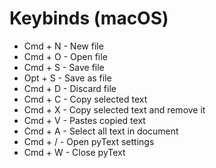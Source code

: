 # Keybinds (macOS)

- Cmd + N - New file 
- Cmd + O - Open file 
- Cmd + S - Save file 
- Opt + S - Save as file 
- Cmd + D - Discard file 
- Cmd + C - Copy selected text 
- Cmd + X - Copy selected text and remove it 
- Cmd + V - Pastes copied text 
- Cmd + A - Select all text in document 
- Cmd + / - Open pyText settings 
- Cmd + W - Close pyText 